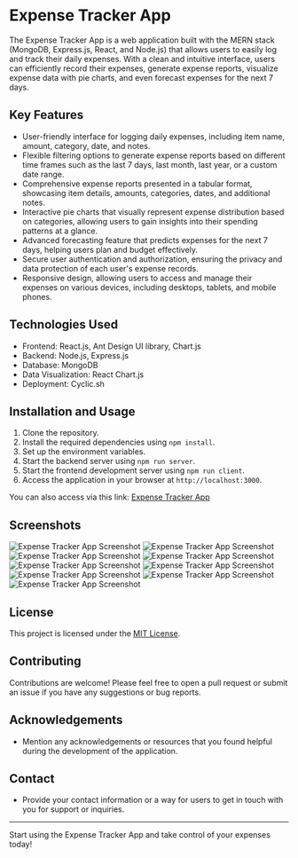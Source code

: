 # Expense Tracker App

The Expense Tracker App is a web application built with the MERN stack (MongoDB, Express.js, React, and Node.js) that allows users to easily log and track their daily expenses. With a clean and intuitive interface, users can efficiently record their expenses, generate expense reports, visualize expense data with pie charts, and even forecast expenses for the next 7 days.

## Key Features

- User-friendly interface for logging daily expenses, including item name, amount, category, date, and notes.
- Flexible filtering options to generate expense reports based on different time frames such as the last 7 days, last month, last year, or a custom date range.
- Comprehensive expense reports presented in a tabular format, showcasing item details, amounts, categories, dates, and additional notes.
- Interactive pie charts that visually represent expense distribution based on categories, allowing users to gain insights into their spending patterns at a glance.
- Advanced forecasting feature that predicts expenses for the next 7 days, helping users plan and budget effectively.
- Secure user authentication and authorization, ensuring the privacy and data protection of each user's expense records.
- Responsive design, allowing users to access and manage their expenses on various devices, including desktops, tablets, and mobile phones.

## Technologies Used

- Frontend: React.js, Ant Design UI library, Chart.js
- Backend: Node.js, Express.js
- Database: MongoDB
- Data Visualization: React Chart.js
- Deployment: Cyclic.sh

## Installation and Usage

1. Clone the repository.
2. Install the required dependencies using `npm install`.
3. Set up the environment variables.
4. Start the backend server using `npm run server`.
5. Start the frontend development server using `npm run client`.
6. Access the application in your browser at `http://localhost:3000`.

You can also access via this link: [Expense Tracker App](https://expense-tracking-app.cyclic.app)

## Screenshots

![Expense Tracker App Screenshot](screenshots/ss1.png) 
![Expense Tracker App Screenshot](screenshots/ss2.png)
![Expense Tracker App Screenshot](screenshots/ss3.png) 
![Expense Tracker App Screenshot](screenshots/ss4.png)
![Expense Tracker App Screenshot](screenshots/ss5.png) 
![Expense Tracker App Screenshot](screenshots/ss6.png)
![Expense Tracker App Screenshot](screenshots/ss8.png)
![Expense Tracker App Screenshot](screenshots/ss9.png) 
![Expense Tracker App Screenshot](screenshots/ss10.png)


## License

This project is licensed under the [MIT License](LICENSE).

## Contributing

Contributions are welcome! Please feel free to open a pull request or submit an issue if you have any suggestions or bug reports.

## Acknowledgements

- Mention any acknowledgements or resources that you found helpful during the development of the application.

## Contact

- Provide your contact information or a way for users to get in touch with you for support or inquiries.

---

Start using the Expense Tracker App and take control of your expenses today!
